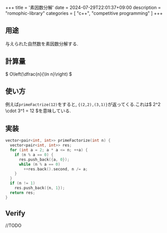 +++
title = '素因数分解'
date = 2024-07-29T22:01:37+09:00
description = "romophic-library"
categories = [
  "c++",
  "competitive programming"
]
+++
## 用途

与えられた自然数を素因数分解する.

## 計算量

$ O\left(\dfrac{n}{\ln n}\right) $

## 使い方

例えば`primeFactrize(12)`をすると, `{(2,2),(3,1)}`が返ってくる.これは$ 2^2 \cdot 3^1 = 12 $を意味している.

## 実装

```cpp
vector<pair<int, int>> primeFactorize(int n) {
  vector<pair<int, int>> res;
  for (int a = 2; a * a <= n; ++a) {
    if (n % a == 0) {
      res.push_back({a, 0});
      while (n % a == 0)
        ++res.back().second, n /= a;
    }
  }
  if (n != 1)
    res.push_back({n, 1});
  return res;
}
```

## Verify

//TODO
